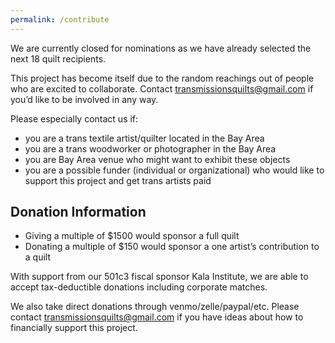 ```yaml
---
permalink: /contribute
---
```


We are currently closed for nominations as we have already
selected the next 18 quilt recipients.

This project has become itself due to the random reachings out
of people who are excited to collaborate. Contact
[transmissionsquilts@gmail.com](mailto:transmissionsquilts@gmail.com) if you’d like to be involved in
any way.

Please especially contact us if:

- you are a trans textile artist/quilter located in the Bay Area
- you are a trans woodworker or photographer in the Bay Area
- you are Bay Area venue who might want to exhibit these objects
- you are a possible funder (individual or organizational) who
would like to support this project and get trans artists paid

## Donation Information

* Giving a multiple of $1500 would sponsor a full quilt
* Donating a multiple of $150 would sponsor a one artist’s
contribution to a quilt

With support from our 501c3 fiscal sponsor Kala Institute, we are
able to accept tax-deductible donations including corporate
matches.

We also take direct donations through venmo/zelle/paypal/etc.
Please contact [transmissionsquilts@gmail.com](mailto:transmissionsquilts@gmail.com) if you have ideas
about how to financially support this project.
